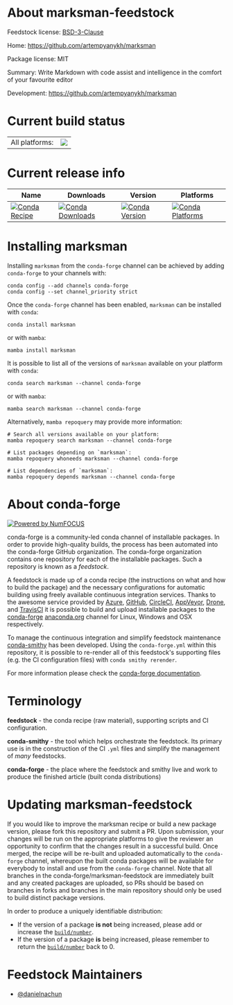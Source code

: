 About marksman-feedstock
========================

Feedstock license: [BSD-3-Clause](https://github.com/conda-forge/marksman-feedstock/blob/main/LICENSE.txt)

Home: https://github.com/artempyanykh/marksman

Package license: MIT

Summary: Write Markdown with code assist and intelligence in the comfort of your favourite editor

Development: https://github.com/artempyanykh/marksman

Current build status
====================


<table><tr><td>All platforms:</td>
    <td>
      <a href="https://dev.azure.com/conda-forge/feedstock-builds/_build/latest?definitionId=24107&branchName=main">
        <img src="https://dev.azure.com/conda-forge/feedstock-builds/_apis/build/status/marksman-feedstock?branchName=main">
      </a>
    </td>
  </tr>
</table>

Current release info
====================

| Name | Downloads | Version | Platforms |
| --- | --- | --- | --- |
| [![Conda Recipe](https://img.shields.io/badge/recipe-marksman-green.svg)](https://anaconda.org/conda-forge/marksman) | [![Conda Downloads](https://img.shields.io/conda/dn/conda-forge/marksman.svg)](https://anaconda.org/conda-forge/marksman) | [![Conda Version](https://img.shields.io/conda/vn/conda-forge/marksman.svg)](https://anaconda.org/conda-forge/marksman) | [![Conda Platforms](https://img.shields.io/conda/pn/conda-forge/marksman.svg)](https://anaconda.org/conda-forge/marksman) |

Installing marksman
===================

Installing `marksman` from the `conda-forge` channel can be achieved by adding `conda-forge` to your channels with:

```
conda config --add channels conda-forge
conda config --set channel_priority strict
```

Once the `conda-forge` channel has been enabled, `marksman` can be installed with `conda`:

```
conda install marksman
```

or with `mamba`:

```
mamba install marksman
```

It is possible to list all of the versions of `marksman` available on your platform with `conda`:

```
conda search marksman --channel conda-forge
```

or with `mamba`:

```
mamba search marksman --channel conda-forge
```

Alternatively, `mamba repoquery` may provide more information:

```
# Search all versions available on your platform:
mamba repoquery search marksman --channel conda-forge

# List packages depending on `marksman`:
mamba repoquery whoneeds marksman --channel conda-forge

# List dependencies of `marksman`:
mamba repoquery depends marksman --channel conda-forge
```


About conda-forge
=================

[![Powered by
NumFOCUS](https://img.shields.io/badge/powered%20by-NumFOCUS-orange.svg?style=flat&colorA=E1523D&colorB=007D8A)](https://numfocus.org)

conda-forge is a community-led conda channel of installable packages.
In order to provide high-quality builds, the process has been automated into the
conda-forge GitHub organization. The conda-forge organization contains one repository
for each of the installable packages. Such a repository is known as a *feedstock*.

A feedstock is made up of a conda recipe (the instructions on what and how to build
the package) and the necessary configurations for automatic building using freely
available continuous integration services. Thanks to the awesome service provided by
[Azure](https://azure.microsoft.com/en-us/services/devops/), [GitHub](https://github.com/),
[CircleCI](https://circleci.com/), [AppVeyor](https://www.appveyor.com/),
[Drone](https://cloud.drone.io/welcome), and [TravisCI](https://travis-ci.com/)
it is possible to build and upload installable packages to the
[conda-forge](https://anaconda.org/conda-forge) [anaconda.org](https://anaconda.org/)
channel for Linux, Windows and OSX respectively.

To manage the continuous integration and simplify feedstock maintenance
[conda-smithy](https://github.com/conda-forge/conda-smithy) has been developed.
Using the ``conda-forge.yml`` within this repository, it is possible to re-render all of
this feedstock's supporting files (e.g. the CI configuration files) with ``conda smithy rerender``.

For more information please check the [conda-forge documentation](https://conda-forge.org/docs/).

Terminology
===========

**feedstock** - the conda recipe (raw material), supporting scripts and CI configuration.

**conda-smithy** - the tool which helps orchestrate the feedstock.
                   Its primary use is in the construction of the CI ``.yml`` files
                   and simplify the management of *many* feedstocks.

**conda-forge** - the place where the feedstock and smithy live and work to
                  produce the finished article (built conda distributions)


Updating marksman-feedstock
===========================

If you would like to improve the marksman recipe or build a new
package version, please fork this repository and submit a PR. Upon submission,
your changes will be run on the appropriate platforms to give the reviewer an
opportunity to confirm that the changes result in a successful build. Once
merged, the recipe will be re-built and uploaded automatically to the
`conda-forge` channel, whereupon the built conda packages will be available for
everybody to install and use from the `conda-forge` channel.
Note that all branches in the conda-forge/marksman-feedstock are
immediately built and any created packages are uploaded, so PRs should be based
on branches in forks and branches in the main repository should only be used to
build distinct package versions.

In order to produce a uniquely identifiable distribution:
 * If the version of a package **is not** being increased, please add or increase
   the [``build/number``](https://docs.conda.io/projects/conda-build/en/latest/resources/define-metadata.html#build-number-and-string).
 * If the version of a package **is** being increased, please remember to return
   the [``build/number``](https://docs.conda.io/projects/conda-build/en/latest/resources/define-metadata.html#build-number-and-string)
   back to 0.

Feedstock Maintainers
=====================

* [@danielnachun](https://github.com/danielnachun/)


<!-- dummy commit to enable rerendering -->

